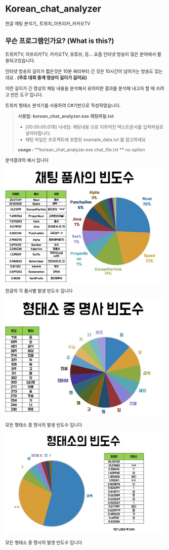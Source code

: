 # Korean_chat_analyzer
한글 채팅 분석기_ 트위치_아프리카_카카오TV





무슨 프로그램인가요?  (What is this?)
-------------

트위치TV, 아프리카TV, 카카오TV, 유튜브, 등... 요즘 인터넷 방송이 많은 분야에서 활용되고있습니다.

인터넷 방송의 길이가 짧은것은 10분 짜리부터 긴 것은 10시간이 넘어가는 방송도 있는데요 .
**(주로 대회 중계 영상이 길이가 길어요)**

이런 길이가 긴 영상의 채팅 내용을 분석해서 유의미한 결과를 분석해 내고자 할 때 쓰려고 만든 도구 입니다.

트위치 형태소 분석기를 사용하여 C#기반으로 작성하였습니다.



> **사용법:**
> **korean_chat_analyzer.exe 채팅파일.txt**
> 
> - [00:00:00.078] 닉네임: 채팅내용 으로 이루어진 텍스트문서를 입력파일로 넣어야합니다.
> - 채팅 파일은 프로젝트에 포함된 example_data.txt 를 참고하세요
>
> **usage :**
> **korean_chat_analyzer.exe chat_file.txt **
> no option


분석결과의 예시 입니다

![](/images/img1.jpg)

한글의 각 품사별 발생 빈도수 입니다

![](/images/img2.jpg)

모든 형태소 중 명사의 발생 빈도수 입니다

![](/images/img3.jpg)

모든 형태소 중 명사의 발생 빈도수 입니다
